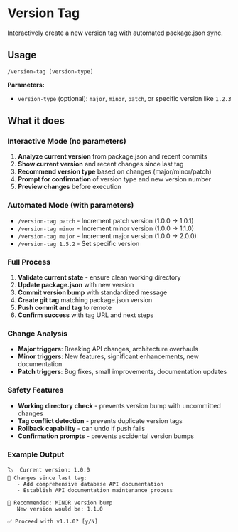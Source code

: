 # Version Tag

Interactively create a new version tag with automated package.json sync.

## Usage
```
/version-tag [version-type]
```

**Parameters:**
- `version-type` (optional): `major`, `minor`, `patch`, or specific version like `1.2.3`

## What it does

### Interactive Mode (no parameters)
1. **Analyze current version** from package.json and recent commits
2. **Show current version** and recent changes since last tag
3. **Recommend version type** based on changes (major/minor/patch)
4. **Prompt for confirmation** of version type and new version number
5. **Preview changes** before execution

### Automated Mode (with parameters)
- `/version-tag patch` - Increment patch version (1.0.0 → 1.0.1)
- `/version-tag minor` - Increment minor version (1.0.0 → 1.1.0)  
- `/version-tag major` - Increment major version (1.0.0 → 2.0.0)
- `/version-tag 1.5.2` - Set specific version

### Full Process
1. **Validate current state** - ensure clean working directory
2. **Update package.json** with new version
3. **Commit version bump** with standardized message
4. **Create git tag** matching package.json version
5. **Push commit and tag** to remote
6. **Confirm success** with tag URL and next steps

### Change Analysis
- **Major triggers**: Breaking API changes, architecture overhauls
- **Minor triggers**: New features, significant enhancements, new documentation
- **Patch triggers**: Bug fixes, small improvements, documentation updates

### Safety Features
- **Working directory check** - prevents version bump with uncommitted changes
- **Tag conflict detection** - prevents duplicate version tags
- **Rollback capability** - can undo if push fails
- **Confirmation prompts** - prevents accidental version bumps

### Example Output
```
🏷️  Current version: 1.0.0
📝 Changes since last tag:
   - Add comprehensive database API documentation
   - Establish API documentation maintenance process
   
🤖 Recommended: MINOR version bump
   New version would be: 1.1.0
   
✅ Proceed with v1.1.0? [y/N]
```